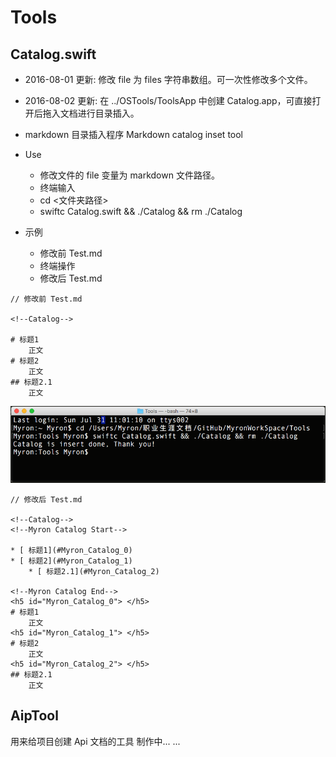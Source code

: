 
# Tools

## Catalog.swift

* 2016-08-01 更新: 修改 file 为 files 字符串数组。可一次性修改多个文件。
* 2016-08-02 更新: 在 ../OSTools/ToolsApp 中创建 Catalog.app，可直接打开后拖入文档进行目录插入。

* markdown 目录插入程序 Markdown catalog inset tool
* Use
    * 修改文件的 file 变量为 markdown 文件路径。
    * 终端输入
    * cd <文件夹路径>
    * swiftc Catalog.swift && ./Catalog && rm ./Catalog
* 示例
    * 修改前 Test.md
    * 终端操作
    * 修改后 Test.md
    
```
// 修改前 Test.md

<!--Catalog-->

# 标题1
    正文
# 标题2
    正文
## 标题2.1
    正文
```

![](https://github.com/huangmubin/MyronWorkSpace/blob/master/Image/屏幕快照%202016-07-31%20上午11.02.25.png?raw=true)


```
// 修改后 Test.md

<!--Catalog-->
<!--Myron Catalog Start-->

* [ 标题1](#Myron_Catalog_0)
* [ 标题2](#Myron_Catalog_1)
    * [ 标题2.1](#Myron_Catalog_2)

<!--Myron Catalog End-->
<h5 id="Myron_Catalog_0"> </h5>
# 标题1
    正文
<h5 id="Myron_Catalog_1"> </h5>
# 标题2
    正文
<h5 id="Myron_Catalog_2"> </h5>
## 标题2.1
    正文
```

## AipTool

用来给项目创建 Api 文档的工具
制作中... ...